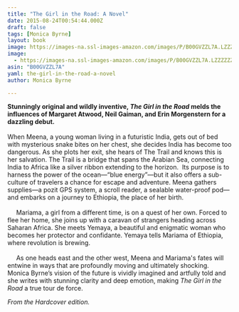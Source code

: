 ```yaml
---
title: "The Girl in the Road: A Novel"
date: 2015-08-24T00:54:44.000Z
draft: false
tags: [Monica Byrne]
layout: book
image: https://images-na.ssl-images-amazon.com/images/P/B00GVZZL7A.LZZZZZZZ.jpg
image: 
  - https://images-na.ssl-images-amazon.com/images/P/B00GVZZL7A.LZZZZZZZ.jpg
asin: "B00GVZZL7A"
yaml: the-girl-in-the-road-a-novel
author: Monica Byrne

---
```


**Stunningly original and wildly inventive, *The Girl in the Road* melds the influences of Margaret Atwood, Neil Gaiman, and Erin Morgenstern for a dazzling debut.**  
   
When Meena, a young woman living in a futuristic India, gets out of bed with mysterious snake bites on her chest, she decides India has become too dangerous. As she plots her exit, she hears of The Trail and knows this is her salvation. The Trail is a bridge that spans the Arabian Sea, connecting India to Africa like a silver ribbon extending to the horizon.  Its purpose is to harness the power of the ocean—“blue energy”—but it also offers a sub-culture of travelers a chance for escape and adventure. Meena gathers supplies—a pozit GPS system, a scroll reader, a sealable water-proof pod—and embarks on a journey to Ethiopia, the place of her birth.    
   
     Mariama, a girl from a different time, is on a quest of her own. Forced to flee her home, she joins up with a caravan of strangers heading across Saharan Africa. She meets Yemaya, a beautiful and enigmatic woman who becomes her protector and confidante. Yemaya tells Mariama of Ethiopia, where revolution is brewing.   
   
     As one heads east and the other west, Meena and Mariama's fates will entwine in ways that are profoundly moving and ultimately shocking.  Monica Byrne’s vision of the future is vividly imagined and artfully told and she writes with stunning clarity and deep emotion, making *The Girl in the Road* a true tour de force.

  
  
  
*From the Hardcover edition.*